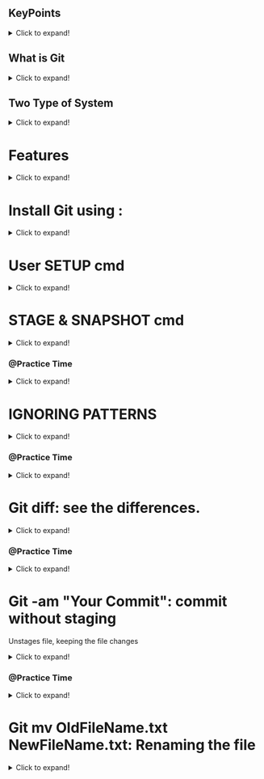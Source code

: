 ## KeyPoints
<details>
  <summary>Click to expand!</summary>
 
- Pull : 
 getting file, Data from server into our System/Locally
 
- Push : 
 Send/Tranfer My file/Data to main server or main Presental Location/Server/Repo.
</details>


## What is Git
<details>
  <summary>Click to expand!</summary>
Git is a free, open-source version control software. It was created by Linus Torvalds in 2005. 
-This tool is a version control system that was initially developed to work with several developers on the Linux kernel.
-It takes Snapshot of the changes.
</details>

## Two Type of System 
<details>
  <summary>Click to expand!</summary>
 Centralized and Distributed
 
### Centralized :

Cons: Only One Repo available for everyone, If you change anything that will affect the whole repo, No any personal old cahange record.

### Distributed : 

Pros: -Every one can clone main Repo, That clones repo, makes his/her own personal repo. 
When he want to do any chanage in the local repo, that change will not affact main/prasental repo with permit the Ower of the presental repo.
-Having all his/her personal old cahange record.
-Everyone having Whole project that he cloned.

Available tools for mangesning free Git use : Github, GitLab, GitBucket
</details>

# Features
<details>
  <summary>Click to expand!</summary>
 
## SnapShoot: 

It takes the snapshoot of the changes. like a photo shoot


## CheckSum : 

CheckSum is a techqun to see our data tranfer protected or un protected. Every Data/File having own diffrent CheckSum in the form of String. 
</details>

# Install Git using : 
<details>
  <summary>Click to expand!</summary>
INSTALLATION & GUIS
 
With platform specific installers for Git, GitHub also provides the 
ease of staying up-to-date with the latest releases of the command 
line tool while providing a graphical user interface for day-to-day 
interaction, review, and repository synchronization.
 
Visit offical site: https://git-scm.com/downloads 
 
GitHub for Windows
 
htps://windows.github.com
 
GitHub for Mac
 
htps://mac.github.com
 
For Linux and Solaris platforms, the latest release is available on 
 
the official Git web site.
 
Git for All Platforms
 
htp://git-scm.com


If you already have Git installed, you can get the latest development version via Git itself: 
``` git clone https://github.com/git/git ```
</details>
 

# User SETUP cmd
<details>
  <summary>Click to expand!</summary>

Configuring user information used across all local repositories

``` git config --global user.name “[firstname lastname]” ```

set a name that is identifiable for credit when review version history

``` git config --global user.email “[valid-email]” ```

set an email address that will be associated with each history marker

``` git config --global color.ui auto ```

set automatic command line coloring for Git for easy reviewing

</details>

# STAGE & SNAPSHOT cmd

<details>
 Lev.1 <summary>Click to expand! </summary>
 
``` Git Status ```
// is used to check the sitution of the repo. or workload.

``` Git init ```
// is used to initialized/create repo. of  your folder in '.git' hidden folder.

``` Git add --a ``` OR ``` Git add . ``` OR ``` Git add FileName.Txt ```
// is used to add the file from Working Directory to Stagging Area

 ``` Git commit -m "Commit Title" ``` 
// used to commit your changes, or to send files from Stagging Area to Repo.

 ``` Git log ```
// to see the all changes detial, Who had, DateTime, UserName....

</details>

### @Practice Time 


<details>
  <summary>Click to expand!</summary>
 
How to implement git in our project.
 
### Step-1 initialization

- Open Git Bash in your working Dir. using Right click on the folder and select Git Bash.

- type ``` git status ``` & hit the enter 

- output ``` fatal: not a git repository (or any of the parent directories): .git ```

its means there is no any git initialized.

- type ``` git init ```

- output ``` Initialized empty Git repository in D:/Learn/Git/.git/ ```

now your working directory have a git file.

- type ``` git status ``` & hit the enter 

-output (I have 4 file in my demo project)

``` On branch master

No commits yet

Untracked files:
  (use "git add <file>..." to include in what will be committed)
        ExcleFile.xlsx
        NoteFile.txt
        WordFile.docx
        new%file.txt

nothing added to commit but untracked files present (use "git add" to track)
 ```
 
 ## Step-2 Add file from Working Dir to Stagging Area.

- type ``` git add . ``` & hit the enter // if you want to add all file or spacific you can use ``` . ``` Or ``` --a ``` OR ``` NoteFile.txt ```

- type ``` git status ``` & hit the enter 

output

``` 
On branch master

No commits yet

Changes to be committed:
  (use "git rm --cached <file>..." to unstage)
        new file:   ExcleFile.xlsx
        new file:   NoteFile.txt
        new file:   WordFile.docx
        new file:   new%file.txt

```
Color Diffrance Red to Green (Red means Your file is tracking not in Stagging area. or Unmodify & Green Means you file is add into Stagging area with Modiifide)

### Step-2 Commit your file

- type ``` git commit -m "First Commit" ``` & hit the enter 

- output

```
[master (root-commit) 9c6946c] first Commit
 4 files changed, 0 insertions(+), 0 deletions(-)
 create mode 100644 ExcleFile.xlsx
 create mode 100644 NoteFile.txt
 create mode 100644 WordFile.docx
 create mode 100644 new%file.txt
```

- type ``` git status ``` & hit the enter 

- output 

``` 
On branch master
nothing to commit, working tree clean

```

Congrats you have successfully implement git in your project.

## Step-4 See the Commit information

- type ``` git log ``` & hit the enter 

- output

```
Author: Dushyant Singh <dushyantsinghxxxxx@gmail.com>
Date:   Fri Aug 27 03:38:59 2021 +0530

    first Commit

```

XXXXXXXXX End of Praticle  XXXXXXXXX
</details>
  
# IGNORING PATTERNS
<details>
  <summary>Click to expand!</summary>
 
Preventing unintentional staging or commiting of files

``` 
logs/
*.notes
pattern*/
``` 
Save a file with desired paterns as .gitignore with either direct string
matches or wildcard globs.
  
``` git config --global core.excludesfile [file] ```
  
  system wide ignore pattern for all local repositories
</details>
 
 ### @Practice Time 


<details>
  <summary>Click to expand!</summary>
 
How to implement .gitignore in our git project.
 
### Step-1 initialization

- Open Git Bash in your working Dir. using Right click on the folder and select Git Bash.

- type ``` git status ``` & hit the enter 

- output ``` fatal: not a git repository (or any of the parent directories): .git ```

its means there is no any git initialized.

- type ``` git init ```

- output ``` Initialized empty Git repository in D:/Learn/Git/.git/ ```

now your working directory have a git file.

- type ``` git status ``` & hit the enter 

-output (I have 4 file in my demo project)

``` On branch master

No commits yet

Untracked files:
  (use "git add <file>..." to include in what will be committed)
        ExcleFile.xlsx
        NoteFile.txt
        WordFile.docx
        new%file.txt

nothing added to commit but untracked files present (use "git add" to track)
 ```
## Step-2 Add file a new file, In my case i create a .log file in my project.
 
 ``` touch system.log ``` // this command is used to create a file
## Step-2.0 check status
 ``` git status ```

 output 
 
 ```
 $ git status
On branch master
Untracked files:
  (use "git add <file>..." to include in what will be committed)
        system.log

nothing added to commit but untracked files present (use "git add" to track)
```
 
## Step-3 Create a .gitignore file
 
  ``` touch .gitignore ``` // this command is used to create a .gitignore file

 ## Step-3.0 check status
 ``` git status ```

 output 
 
 ```
$ git status
On branch master
Untracked files:
  (use "git add <file>..." to include in what will be committed)
        .gitignore
        system.log

nothing added to commit but untracked files present (use "git add" to track)
``` 
## Step-4 Add file name or dir name that you want to untrack or unuse in git
 
 -Open .gitignore file in any text editior and type the file or dir name
 
 - as file name : ``` system.log ```
 - as dir name : ``` dir_name/ ```
 - as a extension : ``` *.log ```
 
 -if you want to track only one dir.
 - as sub dir : ``` /dir/ ```
 - as dir : ``` assets/dir/ ```  & save the file


 ## Step-3.0 check status
 ``` git status ```

 output 
 
 ```
$ git status
On branch master
Untracked files:
  (use "git add <file>..." to include in what will be committed)
        .gitignore

nothing added to commit but untracked files present (use "git add" to track)
```
 
## Step-5 Add file from working dir to Stagging Area.
- type ``` git add . ``` & hit the enter // if you want to add all file or spacific you can use ``` . ``` Or ``` --a ``` OR ``` NoteFile.txt ```

- type ``` git status ``` & hit the enter 

output

``` 
$ git status
On branch master
Changes to be committed:
  (use "git restore --staged <file>..." to unstage)
        new file:   .gitignore
```
 
Color Diffrance Red to Green (Red means Your file is tracking not in Stagging area. or Unmodify & Green Means you file is add into Stagging area with Modiifide)

### Step-6 Commit your file

- type ``` git commit -m "First Commit" ``` & hit the enter 

- output

```
$ git commit -m "first commit"
[master (root-commit) 90899bd] first commit
 5 files changed, 283 insertions(+)
 create mode 100644 .gitignore
 create mode 100644 ExcleFile.xlsx
 create mode 100644 NoteFile.txt
 create mode 100644 WordFile.docx
 create mode 100644 new%file.txt

```

- type ``` git status ``` & hit the enter 

- output 

``` 
$ git status
On branch master
nothing to commit, working tree clean
```

Congrats you have successfully implemented .gitignore in your git project.

## Step-4 See the Commit information

- type ``` git log ``` & hit the enter 

- output

```
commit 90899bd4d21271b67f75743c5d17e9e11b5fcfa5 (HEAD -> master)
Author: Dushyant Singh <dushyantsinghxxxxx@gmail.com>
Date:   Fri Aug 27 18:12:17 2021 +0530

    first commit


```

XXXXXXXXX End of Praticle  XXXXXXXXX
</details>
 
  # Git diff: see the differences.
<details>
  <summary>Click to expand!</summary>
 
 ``` git diff``` 

diff of what is changed but not staged OR see diff between tracked and staged

``` git diff --staged ``` 

diff of what is staged but not yet committed OR see diff between staged and committed 

</details>
  
 
  ### @Practice Time 


<details>
<summary>Click to expand!</summary>
 
How to implement .diff in our git project.
 
### Step-1.0 initialization

- Open Git Bash in your working Dir. using Right click on the folder and select Git Bash.

- type ``` git status ``` & hit the enter 

- output ``` fatal: not a git repository (or any of the parent directories): .git ```

its means there is no any git initialized.

- type ``` git init ```

- output ``` Initialized empty Git repository in D:/Learn/Git/.git/ ```

now your working directory have a git file.

- type ``` git status ``` & hit the enter 

-output (I have 4 file in my demo project)

``` On branch master

No commits yet

Untracked files:
  (use "git add <file>..." to include in what will be committed)
        .gitignore
        ExcleFile.xlsx
        WordFile.docx
        new%file.txt
        system.log

nothing added to commit but untracked files present (use "git add" to track)

 ```

## Step-1.1  Add file from working dir to Stagging Area.

- type ``` git add . ``` & hit the enter // if you want to add all file or spacific you can use ``` . ``` Or ``` --a ``` OR ``` NoteFile.txt ```

- type ``` git status ``` & hit the enter 

output
 
 ```
On branch master

No commits yet

Changes to be committed:
  (use "git rm --cached <file>..." to unstage)
        new file:   .gitignore
        new file:   ExcleFile.xlsx
        new file:   WordFile.docx
        new file:   new%file.txt
        new file:   system.log
```
 
### Step-1.2 Commit your file

- type ``` git commit -m "First Commit" ``` & hit the enter 

- output
 
 ```
[master (root-commit) 326e677] First Commit
 5 files changed, 191 insertions(+)
 create mode 100644 .gitignore
 create mode 100644 ExcleFile.xlsx
 create mode 100644 NoteFile.txt
 create mode 100644 WordFile.docx
 create mode 100644 new%file.txt

```
- type ``` git status ``` & hit the enter 

- output 

``` 
On branch master
nothing to commit, working tree clean
```
  

 ## Step-3.0 check status
 ``` git status ```

 output 
 
 ```
$ git status
On branch master
Untracked files:
  (use "git add <file>..." to include in what will be committed)
        .gitignore

nothing added to commit but untracked files present (use "git add" to track)
```
  
## Step-4 See Diff (Tacked VS Staged)
Do some changes in any file, In my case, I want to do some chnge in the file NewFile.txt.
  
-Now, Open File "NewFile.txt" in any TextEditor.
  
- I'm writing "This file content has been changed!!. " and save the file.
  
``` git diff ``` & hit the enter
  
output
``` 
  
diff --git a/NoteFile.txt b/NoteFile.txt
index 6c229d8..f88df25 100644
--- a/NoteFile.txt
+++ b/NoteFile.txt
@@ -136,9 +136,9 @@ dUSHYANTsINGH

-My First Name is Dushyant


+My Full Name is Dushyant Singh

```
  ``` --- a/NoteFile.txt ``` means something has been deleted in the file
 ``` +++ b/NoteFile.txt ``` means something has been added in the file
  
 ``` -My First Name is Dushyant ```  Minus(-) sign denote delete, so this line has been deleted in the file First
 ``` +My Full Name is Dushyant Singh  ``` plus(+) sign denote delete, so this line has been added in the file First
 
 This diffracnes between Tracked and Staged file,
  
  
## Step-4 See Diff (Staged VS Commited)
  
``` git diff --staged ``` & hit the enter
  
output
``` 

```
  Null output means there is no diffrance between staged and commited file.
 
## Step-5 commit the earlier change
``` git add . ``` or your can give your perticulae file name ``` git add NewFile.txt ``` & hti the enter

See the diffrance before commiting
``` git diff --staged ``` & hit the enter

  output
  ```
  diff --git a/NoteFile.txt b/NoteFile.txt
index f88df25..f464f91 100644
--- a/NoteFile.txt
+++ b/NoteFile.txt
@@ -138,7 +138,7 @@ dUSHYANTsINGH


-My First Name is Dushyant
+My Full Name is Dushyant Singh

```
  
``` --- a/NoteFile.txt ``` means something has been deleted in the file
  
 ``` +++ b/NoteFile.txt ``` means something has been added in the file
  
 ``` -My First Name is Dushyant ```  Minus(-) sign denote delete, so this line has been deleted in the file First
  
 ``` +My Full Name is Dushyant Singh ``` plus(+) sign denote delete, so this line has been added in the file First
 
  
  
  ``` git commit -m "Second commit" ``` & hit the enter  

  output
  
  ```
 [master decdf92] Second commit
 1 file changed, 1 insertion(+), 1 deletion(-)
```
  xxxxxxxxxx END OF PRACTICE XXXXXXXXX
  
</details>


# Git -am "Your Commit": commit without staging

Unstages file, keeping the file changes
  
<details>
 Lev.1 <summary>Click to expand! </summary>
 
``` Git -a -m "commit message” ``` OR ``` Git -am "commit message" //Unstages file, keeping the file changes
  
Note: This command only used for already tracked file not for new untracked file. Once you need to track the file.
</details>

### @Practice Time 


<details>
  <summary>Click to expand!</summary>
 
How to implement commit changes with without stagging in our project.

### Step-1.0 initialization

- Open Git Bash in your working Dir. using Right click on the folder and select Git Bash.

- type ``` git status ``` & hit the enter 

- output ``` fatal: not a git repository (or any of the parent directories): .git ```

its means there is no any git initialized.

- type ``` git init ```

- output ``` Initialized empty Git repository in D:/Learn/Git/.git/ ```

now your working directory have a git file.

- type ``` git status ``` & hit the enter 

-output (I have 4 file in my demo project)

``` On branch master

No commits yet

Untracked files:
  (use "git add <file>..." to include in what will be committed)
        .gitignore
        ExcleFile.xlsx
        NoteFile.txt
        WordFile.docx
        new%file.txt

nothing added to commit but untracked files present (use "git add" to track)
 ```
 
 ## Step-1.1 Add file from Working Dir to Stagging Area.

- type ``` git add . ``` & hit the enter // if you want to add all file or spacific you can use ``` . ``` Or ``` --a ``` OR ``` NoteFile.txt ```

- type ``` git status ``` & hit the enter 

output

``` 
On branch master

No commits yet

Changes to be committed:
  (use "git rm --cached <file>..." to unstage)
        new file:  .gitignore
        new file:   ExcleFile.xlsx
        new file:   NoteFile.txt
        new file:   WordFile.docx
        new file:   new%file.txt

```
Color Diffrance Red to Green (Red means Your file is tracking not in Stagging area. or Unmodify & Green Means you file is add into Stagging area with Modiifide)

### Step-1.2 Commit your file

- type ``` git commit -m "First Commit" ``` & hit the enter 

- output

```
[master (root-commit) 9c6946c] first Commit
 4 files changed, 0 insertions(+), 0 deletions(-)
 create mode 100644 .gitignore
 create mode 100644 ExcleFile.xlsx
 create mode 100644 NoteFile.txt
 create mode 100644 WordFile.docx
 create mode 100644 new%file.txt
```

- type ``` git status ``` & hit the enter 

- output 

``` 
On branch master
nothing to commit, working tree clean

```

Do some changes in any file, In my case, I want to do some chnge in the file NewFile.txt.
  
-Now, Open File "NewFile.txt" in any TextEditor.
  
- I'm writing "This is Dushyant Singh." and save the file.
  

## Step-2 Use git -am "commit message" cmd
- type ``` git -am "Second Commit ``` & hit the enter 

- output

```
[master b9241af] Second Commit
 1 file changed, 2 insertions(+), 1 deletion(-)

```
- type ``` git status ``` & hit the enter 

- output 

``` 
On branch master
nothing to commit, working tree clean

```

XXXXXXXXX End of Praticle  XXXXXXXXX
</details>
  
 
# Git mv OldFileName.txt NewFileName.txt: Renaming the file

<details>
<summary>Click to expand! </summary>
 
``` git mv [existing-path] [new-path] ```
// change an existing file path and stage the move

</details>

